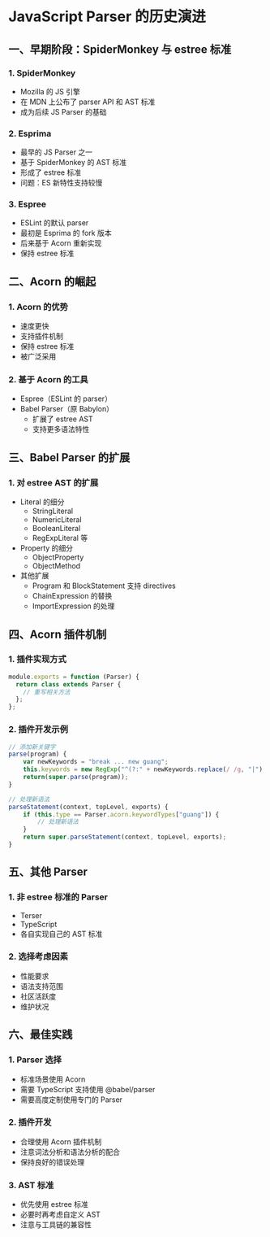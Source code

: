 # JavaScript Parser 的历史演进

## 一、早期阶段：SpiderMonkey 与 estree 标准

### 1. SpiderMonkey

- Mozilla 的 JS 引擎
- 在 MDN 上公布了 parser API 和 AST 标准
- 成为后续 JS Parser 的基础

### 2. Esprima

- 最早的 JS Parser 之一
- 基于 SpiderMonkey 的 AST 标准
- 形成了 estree 标准
- 问题：ES 新特性支持较慢

### 3. Espree

- ESLint 的默认 parser
- 最初是 Esprima 的 fork 版本
- 后来基于 Acorn 重新实现
- 保持 estree 标准

## 二、Acorn 的崛起

### 1. Acorn 的优势

- 速度更快
- 支持插件机制
- 保持 estree 标准
- 被广泛采用

### 2. 基于 Acorn 的工具

- Espree（ESLint 的 parser）
- Babel Parser（原 Babylon）
  - 扩展了 estree AST
  - 支持更多语法特性

## 三、Babel Parser 的扩展

### 1. 对 estree AST 的扩展

- Literal 的细分
  - StringLiteral
  - NumericLiteral
  - BooleanLiteral
  - RegExpLiteral 等
- Property 的细分
  - ObjectProperty
  - ObjectMethod
- 其他扩展
  - Program 和 BlockStatement 支持 directives
  - ChainExpression 的替换
  - ImportExpression 的处理

## 四、Acorn 插件机制

### 1. 插件实现方式

```javascript
module.exports = function (Parser) {
  return class extends Parser {
    // 重写相关方法
  };
};
```

### 2. 插件开发示例

```javascript
// 添加新关键字
parse(program) {
    var newKeywords = "break ... new guang";
    this.keywords = new RegExp("^(?:" + newKeywords.replace(/ /g, "|") + ")$")
    return(super.parse(program));
}

// 处理新语法
parseStatement(context, topLevel, exports) {
    if (this.type == Parser.acorn.keywordTypes["guang"]) {
        // 处理新语法
    }
    return super.parseStatement(context, topLevel, exports);
}
```

## 五、其他 Parser

### 1. 非 estree 标准的 Parser

- Terser
- TypeScript
- 各自实现自己的 AST 标准

### 2. 选择考虑因素

- 性能要求
- 语法支持范围
- 社区活跃度
- 维护状况

## 六、最佳实践

### 1. Parser 选择

- 标准场景使用 Acorn
- 需要 TypeScript 支持使用 @babel/parser
- 需要高度定制使用专门的 Parser

### 2. 插件开发

- 合理使用 Acorn 插件机制
- 注意词法分析和语法分析的配合
- 保持良好的错误处理

### 3. AST 标准

- 优先使用 estree 标准
- 必要时再考虑自定义 AST
- 注意与工具链的兼容性
